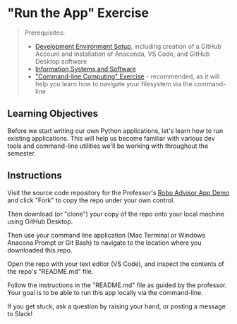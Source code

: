 # "Run the App" Exercise

> Prerequisites:
>   + [Development Environment Setup](/units/unit-0.md), including creation of a GitHub Account and installation of Anaconda, VS Code, and GitHub Desktop software
>   + [Information Systems and Software](/units/unit-1.md)
>   + ["Command-line Computing" Exercise](/exercises/command-line-computing) - recommended, as it will help you learn how to navigate your filesystem via the command-line

## Learning Objectives

Before we start writing our own Python applications, let's learn how to run existing applications. This will help us become familiar with various dev tools and command-line utilities we'll be working with throughout the semester.

## Instructions

Visit the source code repository for the Professor's [Robo Advisor App Demo](https://github.com/prof-rossetti/robo-advisor-demo-2019) and click "Fork" to copy the repo under your own control.

Then download (or "clone") your copy of the repo onto your local machine using GitHub Desktop.

Then use your command line application (Mac Terminal or Windows Anacona Prompt or Git Bash) to navigate to the location where you downloaded this repo.

Open the repo with your text editor (VS Code), and inspect the contents of the repo's "README.md" file.

Follow the instructions in the "README.md" file as guided by the professor. Your goal is to be able to run this app locally via the command-line.

If you get stuck, ask a question by raising your hand, or posting a message to Slack!
